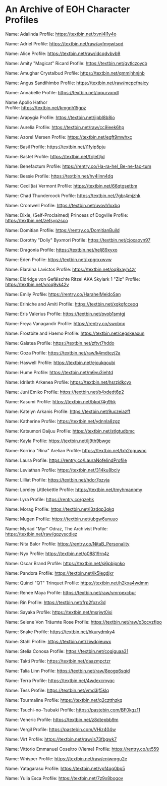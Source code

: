 # An Archive of EOH Character Profiles

Name: Adalinda
Profile: https://textbin.net/xvnl4l1y4o

Name: Adriel
Profile: https://textbin.net/raw/ayfmgwtsqd

Name: Alice
Profile: https://textbin.net/raw/idcqdvbvb9

Name: Amity "Magicat" Ricard
Profile: https://textbin.net/gvtlczoycb

Name: Amughar Crystalbud
Profile: https://textbin.net/qmmjhhnjnb

Name: Angus Sandihimbo
Profile: https://textbin.net/raw/mcpcfnaicy

Name: Annabelle
Profile: https://textbin.net/iqpurvxndl

Name Apollo Hathor	
Profile: https://textbin.net/kmgnh15gpz

Name: Arapygia
Profile: https://textbin.net/jipbl8b8io

Name: Aurelia
Profile: https://textbin.net/raw/cc9ieek6hp

Name: Azorel Mersen
Profile: https://textbin.net/egft9mwhxc

Name: Basil
Profile: https://textbin.net/i1fyip5pju

Name: Bastet
Profile: https://textbin.net/frjleflljd

Name: Benefactum
Profile: https://rentry.co/Ha-ra-hel_Be-ne-fac-tum

Name: Bessie
Profile: https://textbin.net/hv4linn4dq

Name: Cecil(ia) Vermont
Profile: https://textbin.net/66qtgsetbm

Name: Chad Thundercock
Profile: https://textbin.net/7gbr4mjzhk

Name: Cromwell
Profile: https://textbin.net/uvovh1xxbq

Name: Dixie, (Self-Proclaimed) Princess of Dogville
Profile: https://textbin.net/zefsypzsco

Name: Domitian
Profile: https://rentry.co/DomitianBuild

Name: Dorothy "Dolly" Byxmori
Profile: https://textbin.net/cjoxaovn97

Name: Dragonia
Profile: https://textbin.net/helj89xyxo

Name: Eden
Profile: https://textbin.net/ixpgrxxwvw

Name: Elaraina Lavictos
Profile: https://textbin.net/oq8xayh4zr

Name: Eldridge von Gefälschte Ritzel AKA Skylark 1 "Ziz"
Profile: https://textbin.net/vroq9vk42v

Name: Emily
Profile: https://rentry.co/HarahelMeidoSan

Name: Eriniche and Amiti
Profile: https://textbin.net/xgkgfcceoq

Name: Eris Valerius
Profile: https://textbin.net/pvob1smtgj

Name: Freya Vanagandir
Profile: https://rentry.co/swobnx

Name: Frostbite and Haemo
Profile: https://textbin.net/cegskeaxun

Name: Galatea
Profile: https://textbin.net/zftvt7hddo

Name: Goza
Profile: https://textbin.net/raw/k4mdtezj2a

Name: Haswell
Profile: https://textbin.net/ejoukqoubi

Name: Hume
Profile: https://textbin.net/m6yu3iehtd

Name: Idrileth Arkenea
Profile: https://textbin.net/hsrzjdkcyx

Name: Juni Emiko
Profile: https://textbin.net/b4xdedt6p2

Name: Kasumi
Profile: https://textbin.net/bkpi74g9bk

Name: Katelyn Arkanis
Profile: https://textbin.net/9uczeiazff

Name: Katherine
Profile: https://textbin.net/ydnnla8zgz

Name: Katsumori Daijuu
Profile: https://textbin.net/stlgtudbmc

Name: Kayla
Profile: https://textbin.net/lj9th9bwge

Name: Korrina "Rina" Arelian
Profile: https://textbin.net/lxh2pguwnc

Name: Laura
Profile: https://rentry.co/LauraNofelindProfile

Name: Leviathan
Profile: https://textbin.net/314ku8bciy

Name: Lilliat
Profile: https://textbin.net/hdor7pzvja

Name: Loreley Littlekettle
Profile: https://textbin.net/tmyhmanpmy

Name: Lyra
Profile: https://rentry.co/gzehk

Name: Morag
Profile: https://textbin.net/l3zdqp3qkq

Name: Mugen
Profile: https://textbin.net/ubgw6unuuo

Name: Myriad "Myr" Odraz, The Archivist
Profile: https://textbin.net/raw/gqzyscdiez

Name: Nita Balor
Profile: https://rentry.co/NitaB_Personality

Name: Nyx
Profile: https://textbin.net/o08819rn4z

Name: Oscar Brand
Profile: https://textbin.net/sj6pbjpnko

Name: Pandora
Profile: https://textbin.net/ik5legdjxr

Name: Quinci "QT" Trinquet
Profile: https://textbin.net/h2kxa4wdmm

Name: Renee Maya
Profile: https://textbin.net/raw/vmrpexcbur

Name: Rin
Profile: https://textbin.net/frp2fozv3d

Name: Sayaka
Profile: https://textbin.net/msrjwt0isi

Name: Selene Von Träumte Rose
Profile: https://textbin.net/raw/x3ccvzfipo

Name: Snake
Profile: https://textbin.net/hkurydmky4

Name: Stahl
Profile: https://textbin.net/ziwdqjeuwx

Name: Stelia Conosa
Profile: https://textbin.net/cogjguaa31

Name: Takti
Profile: https://textbin.net/daazmpctzr

Name: Talia Linn
Profile: https://textbin.net/raw/8eogp6sqid

Name: Terra
Profile: https://textbin.net/4wdexcmyqc

Name: Tess
Profile: https://textbin.net/vmd3jf5klq

Name: Tourmaline
Profile: https://textbin.net/q2cztthzkq

Name: Tsuchi-no-Tsubaki
Profile: https://pastebin.com/BF0kgz11

Name: Veneric
Profile: https://textbin.net/z8dtepbb9m

Name: Vergil
Profile: https://pastebin.com/VHiz404w

Name: Virt
Profile: https://textbin.net/raw/ls73fbgwk7

Name: Vittorio Emmanuel Coseltro (Vieme)
Profile: https://rentry.co/ut559

Name: Whisper
Profile: https://textbin.net/raw/cnjwnrgu2e

Name: Yatagarasu
Profile: https://textbin.net/vpf4qq0bp5

Name: Yulia Esca
Profile: https://textbin.net/7z9x8bogov